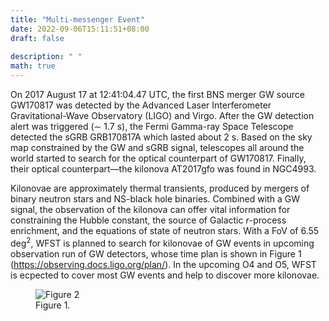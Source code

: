 ```yaml
---
title: "Multi-messenger Event"
date: 2022-09-06T15:11:51+08:00
draft: false
 
description: " "
math: true
---
```


On 2017 August 17 at 12:41:04.47 UTC, the first BNS merger GW source GW170817 was detected by the Advanced Laser Interferometer Gravitational-Wave Observatory (LIGO) and Virgo. After the GW detection alert was triggered (∼ 1.7 s), the Fermi Gamma-ray Space Telescope detected the sGRB GRB170817A which lasted about 2 s. Based on the sky map constrained by the GW and sGRB signal, telescopes all around the world started to search for the optical counterpart of GW170817. Finally, their optical counterpart—the kilonova AT2017gfo was found in NGC4993.

Kilonovae are approximately thermal transients, produced by mergers of binary neutron stars and NS-black hole binaries. Combined with a GW signal, the observation of the kilonova can offer vital information for constraining the Hubble constant, the source of Galactic $r$-process enrichment, and the equations of state of neutron stars. With a FoV of 6.55 deg$^2$, WFST is planned to search for kilonovae of GW events in upcoming observation run of GW detectors, whose time plan is shown in Figure 1 (https://observing.docs.ligo.org/plan/). In the upcoming O4 and O5, WFST is ecpected to cover most GW events and help to discover more kilonovae.


<figure>
  <img src="/images/multimessenger-event/timeline.png" class="largefig" title="Figure 2" />
  <figcaption>Figure 1.</figcaption>
</figure>
